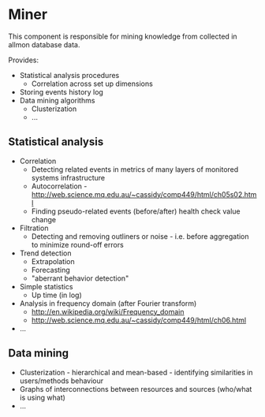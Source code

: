 # Miner #

This component is responsible for mining knowledge from collected in allmon database data.

Provides:
  * Statistical analysis procedures
    * Correlation across set up dimensions
  * Storing events history log
  * Data mining algorithms
    * Clusterization
    * ...


## Statistical analysis ##

  * Correlation
    * Detecting related events in metrics of many layers of monitored systems infrastructure
    * Autocorrelation - http://web.science.mq.edu.au/~cassidy/comp449/html/ch05s02.html
    * Finding pseudo-related events (before/after) health check value change
  * Filtration
    * Detecting and removing outliners or noise - i.e. before aggregation to minimize round-off errors
  * Trend detection
    * Extrapolation
    * Forecasting
    * "aberrant behavior detection"
  * Simple statistics
    * Up time (in log)
  * Analysis in frequency domain (after Fourier transform)
    * http://en.wikipedia.org/wiki/Frequency_domain
    * http://web.science.mq.edu.au/~cassidy/comp449/html/ch06.html
  * ...

## Data mining ##

  * Clusterization - hierarchical and mean-based - identifying similarities in users/methods behaviour
  * Graphs of interconnections between resources and sources (who/what is using what)
  * ...